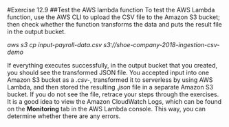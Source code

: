 #Exercise 12.9
##Test the AWS lambda function
To  test the AWS Lambda function, use the AWS CLI to upload the CSV file to the Amazon  S3 bucket; then check whether the function transforms the data and puts the result file in the output bucket.

*aws s3 cp input-payroll-data.csv s3://shoe-company-2018-ingestion-csv-demo*

If everything executes successfully, in the output bucket that you created, you should see the transformed JSON file. You accepted input into one Amazon S3 bucket as a *.csv-*, transformed it to serverless by using AWS Lambda, and then stored the resulting *.json* file in a separate Amazon S3 bucket. If you do not see the file, retrace your steps through the exercises. It is a good idea to view the Amazon CloudWatch Logs, which can be found on the **Monitoring** tab in the AWS Lambda console. This way, you can determine whether there are any errors.

